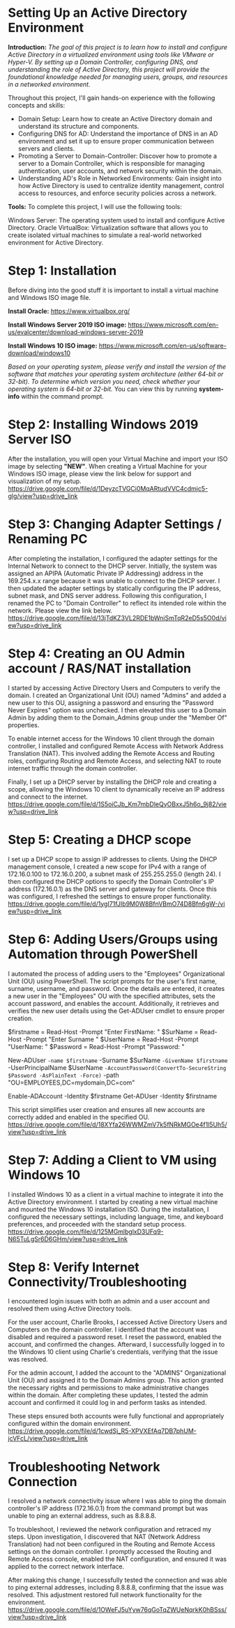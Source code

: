 # Setting Up an Active Directory Environment

**Introduction:** _The goal of this project is to learn how to install and configure Active Directory in a virtualized environment using tools like VMware or Hyper-V. By setting up a Domain Controller, configuring DNS, and understanding the role of Active Directory, this project will provide the foundational knowledge needed for managing users, groups, and resources in a networked environment._

Throughout this project, I'll gain hands-on experience with the following concepts and skills:

* Domain Setup: Learn how to create an Active Directory domain and understand its structure and components.
* Configuring DNS for AD: Understand the importance of DNS in an AD environment and set it up to ensure proper communication between servers and clients.
* Promoting a Server to Domain-Controller: Discover how to promote a server to a Domain Controller, which is responsible for managing authentication, user accounts, and network security within the domain.
* Understanding AD's Role in Networked Environments: Gain insight into how Active Directory is used to centralize identity management, control access to resources, and enforce security policies across a network.

**Tools:** To complete this project, I will use the following tools:

Windows Server: The operating system used to install and configure Active Directory.
Oracle VirtualBox: Virtualization software that allows you to create isolated virtual machines to simulate a real-world networked environment for Active Directory.

# Step 1: Installation
Before diving into the good stuff it is important to install a virtual machine and Windows ISO image file.

**Install Oracle:**
https://www.virtualbox.org/

**Install Windows Server 2019 ISO image:**
https://www.microsoft.com/en-us/evalcenter/download-windows-server-2019

**Install Windows 10 ISO image:**
https://www.microsoft.com/en-us/software-download/windows10

_Based on your operating system, please verify and install the version of the software that matches your operating system architecture (either 64-bit or 32-bit). To determine which version you need, check whether your operating system is 64-bit or 32-bit._ You can view this by running **system-info** 
within the command prompt. 

# Step 2: Installing Windows 2019 Server ISO
After the installation, you will open your Virtual Machine and import your ISO image by selecting **"NEW"**.
When creating a Virtual Machine for your Windows ISO image, please view the link below for support and visualization of my setup. https://drive.google.com/file/d/1DeyzcTVGCi0MqARtudVVC4cdmjc5-glg/view?usp=drive_link

# Step 3: Changing Adapter Settings / Renaming PC 
After completing the installation, I configured the adapter settings for the Internal Network to connect to the DHCP server. Initially, the system was assigned an APIPA (Automatic Private IP Addressing) address in the 169.254.x.x range because it was unable to connect to the DHCP server. I then updated the adapter settings by statically configuring the IP address, subnet mask, and DNS server address. Following this configuration, I renamed the PC to "Domain Controller" to reflect its intended role within the network. Please view the link below.
https://drive.google.com/file/d/13jTdKZ3VL2RDE1bWniSmTqR2eD5s5O0d/view?usp=drive_link

# Step 4: Creating an OU Admin account / RAS/NAT installation 
I started by accessing Active Directory Users and Computers to verify the domain. I created an Organizational Unit (OU) named "Admins" and added a new user to this OU, assigning a password and ensuring the "Password Never Expires" option was unchecked. I then elevated this user to a Domain Admin by adding them to the Domain_Admins group under the "Member Of" properties.

To enable internet access for the Windows 10 client through the domain controller, I installed and configured Remote Access with Network Address Translation (NAT). This involved adding the Remote Access and Routing roles, configuring Routing and Remote Access, and selecting NAT to route internet traffic through the domain controller.

Finally, I set up a DHCP server by installing the DHCP role and creating a scope, allowing the Windows 10 client to dynamically receive an IP address and connect to the internet.
https://drive.google.com/file/d/1S5oiCJb_Km7mbDleQyOBxxJ5h6o_9j82/view?usp=drive_link

# Step 5: Creating a DHCP scope
I set up a DHCP scope to assign IP addresses to clients. Using the DHCP management console, I created a new scope for IPv4 with a range of 172.16.0.100 to 172.16.0.200, a subnet mask of 255.255.255.0 (length 24). I then configured the DHCP options to specify the Domain Controller's IP address (172.16.0.1) as the DNS server and gateway for clients. Once this was configured, I refreshed the settings to ensure proper functionality.
https://drive.google.com/file/d/1ygI71fJIb9M0W8BfnVBmO74D8Bfn6gW-/view?usp=drive_link

# Step 6: Adding Users/Groups using Automation through PowerShell
I automated the process of adding users to the "Employees" Organizational Unit (OU) using PowerShell. The script prompts for the user's first name, surname, username, and password. Once the details are entered, it creates a new user in the "Employees" OU with the specified attributes, sets the account password, and enables the account. Additionally, it retrieves and verifies the new user details using the Get-ADUser cmdlet to ensure proper creation.

$firstname = Read-Host -Prompt "Enter FirstName: " 
$SurName = Read-Host -Prompt "Enter Surname " 
$UserName = Read-Host -Prompt "UserName: " 
$Password = Read-Host -Prompt "Password: "

New-ADUser `
-name $firstname `
-Surname $SurName `
-GivenName $firstname `
-UserPrincipalName $UserName `
-AccountPassword(ConvertTo-SecureString $Password -AsPlainText -Force) `
-path "OU=EMPLOYEES,DC=mydomain,DC=com"

Enable-ADAccount -Identity $firstname
Get-ADUser -Identity $firstname

This script simplifies user creation and ensures all new accounts are correctly added and enabled in the specified OU.
https://drive.google.com/file/d/18XYfa26WWMZmV7k5fNRkMGOe4f1l5Uh5/view?usp=drive_link

# Step 7: Adding a Client to VM using Windows 10
I installed Windows 10 as a client in a virtual machine to integrate it into the Active Directory environment. I started by creating a new virtual machine and mounted the Windows 10 installation ISO. During the installation, I configured the necessary settings, including language, time, and keyboard preferences, and proceeded with the standard setup process.
https://drive.google.com/file/d/125MGmlbglxD3UFq9-N65TuLgSr6D6GHm/view?usp=drive_link

# Step 8: Verify Internet Connectivity/Troubleshooting
I encountered login issues with both an admin and a user account and resolved them using Active Directory tools.

For the user account, Charlie Brooks, I accessed Active Directory Users and Computers on the domain controller. I identified that the account was disabled and required a password reset. I reset the password, enabled the account, and confirmed the changes. Afterward, I successfully logged in to the Windows 10 client using Charlie's credentials, verifying that the issue was resolved.

For the admin account, I added the account to the "ADMINS" Organizational Unit (OU) and assigned it to the Domain Admins group. This action granted the necessary rights and permissions to make administrative changes within the domain. After completing these updates, I tested the admin account and confirmed it could log in and perform tasks as intended.

These steps ensured both accounts were fully functional and appropriately configured within the domain environment.
https://drive.google.com/file/d/1cwdSj_R5-XPVXEfAq7DB7phUM-jcVFcL/view?usp=drive_link

# Troubleshooting Network Connection 
 I resolved a network connectivity issue where I was able to ping the domain controller's IP address (172.16.0.1) from the command prompt but was unable to ping an external address, such as 8.8.8.8.

To troubleshoot, I reviewed the network configuration and retraced my steps. Upon investigation, I discovered that NAT (Network Address Translation) had not been configured in the Routing and Remote Access settings on the domain controller. I promptly accessed the Routing and Remote Access console, enabled the NAT configuration, and ensured it was applied to the correct network interface.

After making this change, I successfully tested the connection and was able to ping external addresses, including 8.8.8.8, confirming that the issue was resolved. This adjustment restored full network functionality for the environment.
https://drive.google.com/file/d/1OWeFJ5uYyw76qGoTqZWUeNqrkK0hBSss/view?usp=drive_link
